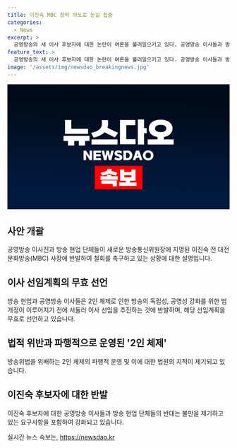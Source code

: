 ```yaml
---
title: 이진숙 MBC 장악 의도로 눈길 집중
categories:
  - News
excerpt: >
  공영방송의 새 이사 후보자에 대한 논란이 여론을 불러일으키고 있다. 공영방송 이사들과 방송 현업 단체들은 후보자에 대한 지명을 촉구 운동하며, 공영방송의 지배구조를 개선하고 독립성과 공영성을 강화하기 위한 법 개정을 요구한다. 이번 후보자에 대한 지명을 둘러싼 갈등은 공영방송의 미래에 대한 우려를 불러일으키고 있다.
feature_text: >
  공영방송의 새 이사 후보자에 대한 논란이 여론을 불러일으키고 있다. 공영방송 이사들과 방송 현업 단체들은 후보자에 대한 지명을 촉구 운동하며, 공영방송의 지배구조를 개선하고 독립성과 공영성을 강화하기 위한 법 개정을 요구한다. 이번 후보자에 대한 지명을 둘러싼 갈등은 공영방송의 미래에 대한 우려를 불러일으키고 있다.
image: '/assets/img/newsdao_breakingnews.jpg'
---
```


<p><img src="/assets/img/newsdao_breakingnews.jpg" alt="flaretime 속보" /></p>

<h2 data-ke-size="size26">사안 개괄</h2>

<p data-ke-size="size16">공영방송 이사진과 방송 현업 단체들이 새로운 방송통신위원장에 지명된 이진숙 전 대전 문화방송(MBC) 사장에 반발하여 철회를 촉구하고 있는 상황에 대한 설명입니다.</p>

<h2 data-ke-size="size26">이사 선임계획의 무효 선언</h2>

<p data-ke-size="size16">방송 현업과 공영방송 이사들은 2인 체제로 인한 방송의 독립성, 공영성 강화를 위한 법 개정이 이루어지기 전에 서둘러 이사 선임을 추진하는 것에 반발하며, 해당 선임계획을 무효로 선언하고 있습니다.</p>

<h2 data-ke-size="size26">법적 위반과 파행적으로 운영된 '2인 체제'</h2>

<p data-ke-size="size16">방송위법을 위배하는 2인 체제의 파행적 운영 및 이에 대한 법원의 지적이 제기되고 있습니다.</p>

<h2 data-ke-size="size26">이진숙 후보자에 대한 반발</h2>

<p data-ke-size="size16">이진숙 후보자에 대한 공영방송 이사들과 방송 현업 단체들의 반대는 불만을 제기하고 있는 요구사항을 포함하여 강화되고 있습니다.</p>
실시간 뉴스 속보는, <a href="https://newsdao.kr" rel="dofollow">https://newsdao.kr</a>


